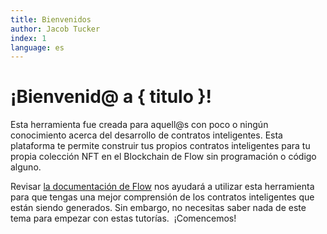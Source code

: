 ```yaml
---
title: Bienvenidos
author: Jacob Tucker
index: 1
language: es
---
```


<script>
	import { dappTitle } from "$lib/config/config";

	const titulo = dappTitle
</script>

# ¡Bienvenid@ a { titulo }!

Esta herramienta fue creada para aquell@s con poco o ningún conocimiento acerca del desarrollo de contratos inteligentes. Esta plataforma te permite construir tus propios contratos inteligentes para tu propia colección NFT en el Blockchain de Flow sin programación o código alguno.

Revisar [la documentación de Flow](http://docs.onflow.org) nos ayudará a utilizar esta herramienta para que tengas una mejor comprensión de los contratos inteligentes que están siendo generados. Sin embargo, no necesitas saber nada de este tema para empezar con estas tutorías.  ¡Comencemos!
